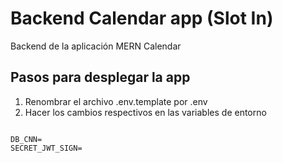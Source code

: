 # Backend Calendar app (Slot In)

Backend de la aplicación MERN Calendar

## Pasos para desplegar la app

1. Renombrar el archivo .env.template por .env
2. Hacer los cambios respectivos en las variables de entorno

```

DB_CNN=
SECRET_JWT_SIGN=

```